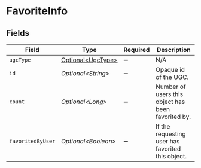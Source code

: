 # FavoriteInfo


## Fields

| Field                                                    | Type                                                     | Required                                                 | Description                                              |
| -------------------------------------------------------- | -------------------------------------------------------- | -------------------------------------------------------- | -------------------------------------------------------- |
| `ugcType`                                                | [Optional\<UgcType>](../../models/components/UgcType.md) | :heavy_minus_sign:                                       | N/A                                                      |
| `id`                                                     | *Optional\<String>*                                      | :heavy_minus_sign:                                       | Opaque id of the UGC.                                    |
| `count`                                                  | *Optional\<Long>*                                        | :heavy_minus_sign:                                       | Number of users this object has been favorited by.       |
| `favoritedByUser`                                        | *Optional\<Boolean>*                                     | :heavy_minus_sign:                                       | If the requesting user has favorited this object.        |